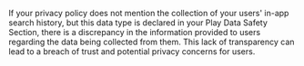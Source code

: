 If your privacy policy does not mention the collection of your users' in-app search history, but this data type is declared in your Play Data Safety Section, there is a discrepancy in the information provided to users regarding the data being collected from them. This lack of transparency can lead to a breach of trust and potential privacy concerns for users.